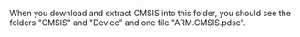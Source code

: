 When you download and extract CMSIS into this folder, you should see the folders "CMSIS" and "Device" and one file "ARM.CMSIS.pdsc".